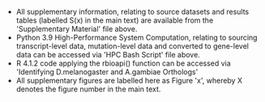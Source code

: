 - All supplementary information, relating to source datasets and results tables (labelled S(x) in the main text) are available from the 'Supplementary Material' file above.
- Python 3.9 High-Performance System Computation, relating to sourcing transcript-level data, mutation-level data and converted to gene-level data can be accessed via 'HPC Bash Script' file above.
- R 4.1.2 code applying the rbioapi() function can be accessed via 'Identifying D.melanogaster and A.gambiae Orthologs'
- All supplementary figures are labelled here as Figure 'x', whereby X denotes the figure number in the main text.
